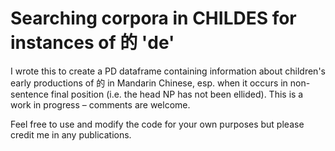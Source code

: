 # Searching corpora in CHILDES for instances of 的 'de'
I wrote this to create a PD dataframe containing information about children's early productions of 的 in Mandarin Chinese, esp. when it occurs in non-sentence final position (i.e. the head NP has not been ellided). This is a work in progress – comments are welcome.

Feel free to use and modify the code for your own purposes but please credit me in any publications. 
